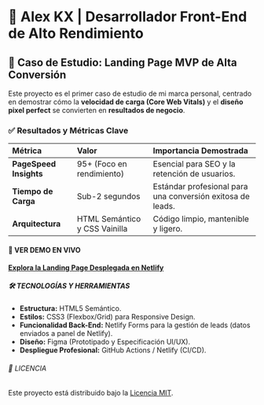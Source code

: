 # 🚀 Alex KX | Desarrollador Front-End de Alto Rendimiento

## 🎯 Caso de Estudio: Landing Page MVP de Alta Conversión

Este proyecto es el primer caso de estudio de mi marca personal, centrado en demostrar cómo la **velocidad de carga (Core Web Vitals)** y el **diseño pixel perfect** se convierten en **resultados de negocio**.

### ✅ Resultados y Métricas Clave

| Métrica | Valor | Importancia Demostrada |
| :--- | :--- | :--- |
| **PageSpeed Insights** | 95+ (Foco en rendimiento) | Esencial para SEO y la retención de usuarios. |
| **Tiempo de Carga** | Sub-2 segundos | Estándar profesional para una conversión exitosa de leads. |
| **Arquitectura** | HTML Semántico y CSS Vainilla | Código limpio, mantenible y ligero. |

#### 🔗 VER DEMO EN VIVO

[**Explora la Landing Page Desplegada en Netlify**](https://alexkx.netlify.app)

##### 🛠 TECNOLOGÍAS Y HERRAMIENTAS

* **Estructura:** HTML5 Semántico.
* **Estilos:** CSS3 (Flexbox/Grid) para Responsive Design.
* **Funcionalidad Back-End:** Netlify Forms para la gestión de leads (datos enviados a panel de Netlify).
* **Diseño:** Figma (Prototipado y Especificación UI/UX).
* **Despliegue Profesional:** GitHub Actions / Netlify (CI/CD).

###### 📜 LICENCIA

Este proyecto está distribuido bajo la [Licencia MIT](LICENSE).
